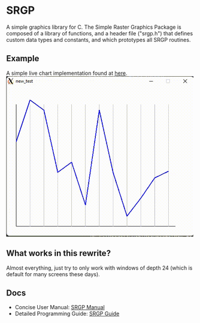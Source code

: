 # SRGP
A simple graphics library for C.
The Simple Raster Graphics Package is composed of a library of functions, and a header file ("srgp.h") that defines custom data types and constants, and which prototypes all SRGP routines.

## Example
A simple live chart implementation found at [here](https://github.com/0xfe0/SRGP/blob/master/tests/live_chart.c).
![live_chart](https://raw.githubusercontent.com/0xfe0/SRGP/master/example_chart.gif)

## What works in this rewrite?
Almost everything, just try to only work with windows of depth 24 (which is default for many screens these days).

## Docs
- Concise User Manual: [SRGP Manual](https://eecs.wsu.edu/~cs150/X_srgp.html)
- Detailed Programming Guide: [SRGP Guide](https://github.com/0xfe0/SRGP/blob/master/Foley-VanDam-graphics.pdf)

